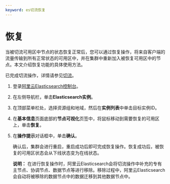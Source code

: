```yaml
---
keyword: es切流恢复
---
```


# 恢复

当被切流可用区中节点的状态恢复正常后，您可以通过恢复操作，将来自客户端的流量传输到所有正常状态的可用区中，并在集群中重新加入被恢复可用区中的节点。本文介绍恢复功能的具体使用方法。

已完成切流操作，详情请参见[切流](/intl.zh-CN/实例管理/跨可用区实例部署说明/切流.md)。

1.  登录[阿里云Elasticsearch控制台](https://elasticsearch.console.aliyun.com/#/home)。

2.  在左侧导航栏，单击**Elasticsearch实例**。

3.  在顶部菜单栏处，选择资源组和地域，然后在**实例列表**中单击目标实例ID。

4.  在**基本信息**页面底部的**节点可视化**页签中，将鼠标移动到需要恢复的可用区上，单击**恢复**。

5.  在**操作提示**对话框中，单击**确认**。

    确认后，集群会进行重启，重启成功后即可完成恢复操作。恢复成功后，被恢复的可用区状态会从下线状态变为在线状态。

    **说明：** 在进行恢复操作时，阿里云Elasticsearch会将切流操作中补充的专有主节点、协调节点、数据节点等进行移除。移除过程中，阿里云Elasticsearch会自动将被移除的数据节点中的数据迁移到其他数据节点中。


